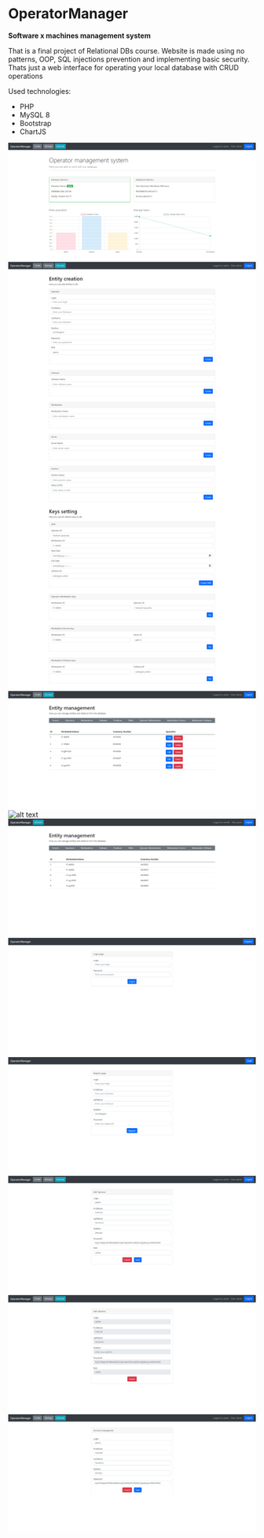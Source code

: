 # OperatorManager
**Software x machines management system**

That is a final project of Relational DBs course.
Website is made using no patterns, OOP, SQL injections prevention and implementing basic security.
Thats just a web interface for operating your local database with CRUD operations

Used technologies:
- PHP
- MySQL 8
- Bootstrap
- ChartJS

![alt text](https://github.com/qboww/OperatorManager/blob/main/website/pictures/index.png)
![alt text](https://github.com/qboww/OperatorManager/blob/main/website/pictures/create.png)
![alt text](https://github.com/qboww/OperatorManager/blob/main/website/pictures/view-admin.png)
![alt text](https://github.com/qboww/OperatorManager/blob/main/website/pictures/view-operator.png)
![alt text](https://github.com/qboww/OperatorManager/blob/main/website/pictures/view-guest.png)
![alt text](https://github.com/qboww/OperatorManager/blob/main/website/pictures/login.png)
![alt text](https://github.com/qboww/OperatorManager/blob/main/website/pictures/register.png)
![alt text](https://github.com/qboww/OperatorManager/blob/main/website/pictures/edit.png)
![alt text](https://github.com/qboww/OperatorManager/blob/main/website/pictures/delete.png)
![alt text](https://github.com/qboww/OperatorManager/blob/main/website/pictures/account.png)
